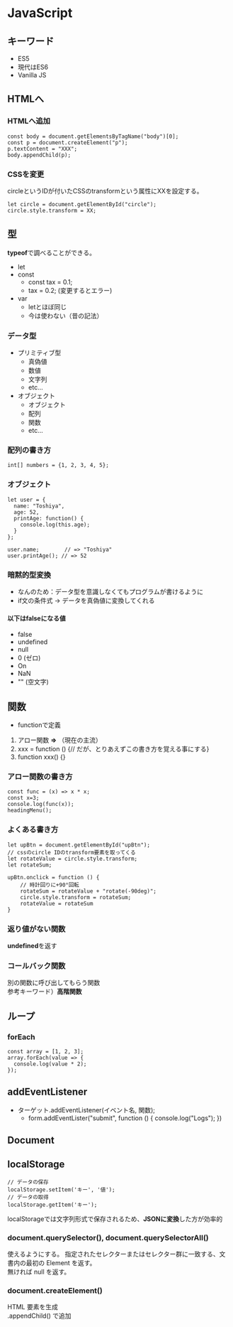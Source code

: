 # JavaScript

## キーワード

- ES5
- 現代はES6
- Vanilla JS

## HTMLへ

### HTMLへ追加
	const body = document.getElementsByTagName("body")[0];
	const p = document.createElement("p");
	p.textContent = "XXX";
	body.appendChild(p);

### CSSを変更
circleというIDが付いたCSSのtransformという属性にXXを設定する。

	let circle = document.getElementById("circle");
	circle.style.transform = XX;


## 型
**typeof**で調べることができる。

- let
- const
  - const tax = 0.1;
  - tax = 0.2; (変更するとエラー)
- var
  - letとほぼ同じ
  - 今は使わない（昔の記法）

### データ型

- プリミティブ型
  - 真偽値
  - 数値
  - 文字列
  - etc...
- オブジェクト
  - オブジェクト
  - 配列
  - 関数
  - etc...

### 配列の書き方

	int[] numbers = {1, 2, 3, 4, 5};


### オブジェクト

	let user = {
	  name: "Toshiya",
	  age: 52,
	  printAge: function() {
	    console.log(this.age);
	  }
	};
	
	user.name;        // => "Toshiya"
	user.printAge(); // => 52

### 暗黙的型変換

- なんのため：データ型を意識しなくてもプログラムが書けるように
- if文の条件式 -> データを真偽値に変換してくれる

#### 以下はfalseになる値

- false
- undefined
- null
- 0 (ゼロ)
- On
- NaN
- "" (空文字)

## 関数

- functionで定義

1. アロー関数 **=>** （現在の主流）
2. xxx = function () {// だが、とりあえずこの書き方を覚える事にする}
3. function xxx() {}

### アロー関数の書き方

	const func = (x) => x * x;
	const x=3;
	console.log(func(x));
	headingMenu();

### よくある書き方

	let upBtn = document.getElementById("upBtn");
	// cssのcircle IDのtransform要素を取ってくる
	let rotateValue = circle.style.transform;
	let rotateSum;

	upBtn.onclick = function () {
		// 時計回りに+90°回転
		rotateSum = rotateValue + "rotate(-90deg)";
		circle.style.transform = rotateSum;
		rotateValue = rotateSum
	}

### 返り値がない関数
**undefined**を返す


### コールバック関数
別の関数に呼び出してもらう関数  
参考キーワード）**高階関数**


## ループ

### forEach

	const array = [1, 2, 3];
	array.forEach(value => {
	  console.log(value * 2);
	});

## addEventListener

- ターゲット.addEventListener(イベント名, 関数);
  - form.addEventLister("submit", function () { console.log("Logs"); })

## Document

## localStorage

	// データの保存
	localStorage.setItem('キー', '値');
	// データの取得
	localStorage.getItem('キー');

localStorageでは文字列形式で保存されるため、**JSONに変換**した方が効率的

### document.querySelector(), document.querySelectorAll()

使えるようにする。
指定されたセレクターまたはセレクター群に一致する、文書内の最初の Element を返す。  
無ければ null を返す。

### document.createElement()

HTML 要素を生成  
.appendChild() で追加
